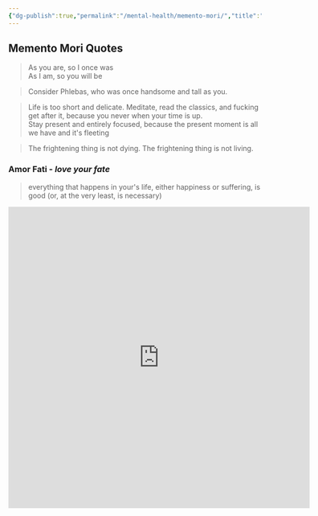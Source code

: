```yaml
---
{"dg-publish":true,"permalink":"/mental-health/memento-mori/","title":"Memento Mori Quotes","noteIcon":""}
---
```



## Memento Mori Quotes

>As you are, so I once was  
  As I am, so you will be

> Consider Phlebas, who was once handsome and tall as you.

> Life is too short and delicate. Meditate, read the classics, and fucking get after it, because you never when your time is up.  
> Stay present and entirely focused, because the present moment is all we have and it's fleeting

> The frightening thing is not dying. The frightening thing is not living.

### Amor Fati - _love your fate_

> everything that happens in your's life, either happiness or suffering, is good (or, at the very least, is necessary)

<iframe src="https://deaths.pages.dev/" frameborder="0" width="600" height="600" allowfullscreen="true" mozallowfullscreen="true" webkitallowfullscreen="true"></iframe>
